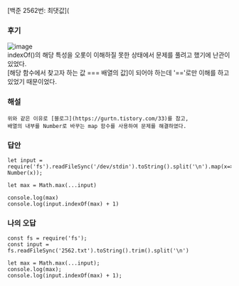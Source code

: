 [백준 2562번: 최댓값](

### 후기
![image](https://user-images.githubusercontent.com/49461207/180286877-faff1605-f93f-4ddc-bf9d-2fa326c99f39.png)  
indexOf()의 해당 특성을 오롯이 이해하질 못한 상태에서 문제를 풀려고 했기에 난관이 있었다.  
[해당 함수에서 찾고자 하는 값 === 배열의 값]이 되어야 하는데 '=='로만 이해를 하고 있었기 때문이었다.  

### 해설
`위와 같은 이유로 [블로그](https://gurtn.tistory.com/33)를 참고,`  
`배열의 내부를 Number로 바꾸는 map 함수를 사용하여 문제를 해결하였다.`  

### 답안
```
let input = require('fs').readFileSync('/dev/stdin').toString().split('\n').map(x=> Number(x));

let max = Math.max(...input)

console.log(max)
console.log(input.indexOf(max) + 1)
```

### 나의 오답
```
const fs = require('fs');
const input = fs.readFileSync('2562.txt').toString().trim().split('\n')

let max = Math.max(...input);
console.log(max);
console.log(input.indexOf(max) + 1);
```
